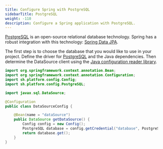 ```yaml
---
title: Configure Spring with PostgreSQL
sidebarTitle: PostgreSQL
weight: -110
description: Configure a Spring application with PostgreSQL.
---
```


[PostgreSQL](/add-services/postgresql.md) is an open-source relational database technology.
Spring has a robust integration with this technology: [Spring Data JPA](https://spring.io/projects/spring-data-jpa).

The first step is to choose the database that you would like to use in your project.
Define the driver for [PostgreSQL](https://mvnrepository.com/artifact/postgresql/postgresql) and the Java dependencies.
Then determine the DataSource client using the [Java configuration reader library](https://github.com/platformsh/config-reader-java).

```java
import org.springframework.context.annotation.Bean;
import org.springframework.context.annotation.Configuration;
import sh.platform.config.Config;
import sh.platform.config.PostgreSQL;

import javax.sql.DataSource;

@Configuration
public class DataSourceConfig {

    @Bean(name = "dataSource")
    public DataSource getDataSource() {
        Config config = new Config();
        PostgreSQL database = config.getCredential("database", PostgreSQL::new);
        return database.get();
    }
}
```

